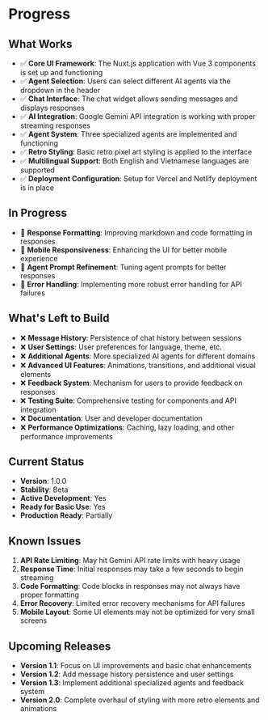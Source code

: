 # Progress

## What Works

- ✅ **Core UI Framework**: The Nuxt.js application with Vue 3 components is set up and functioning
- ✅ **Agent Selection**: Users can select different AI agents via the dropdown in the header
- ✅ **Chat Interface**: The chat widget allows sending messages and displays responses
- ✅ **AI Integration**: Google Gemini API integration is working with proper streaming responses
- ✅ **Agent System**: Three specialized agents are implemented and functioning
- ✅ **Retro Styling**: Basic retro pixel art styling is applied to the interface
- ✅ **Multilingual Support**: Both English and Vietnamese languages are supported
- ✅ **Deployment Configuration**: Setup for Vercel and Netlify deployment is in place

## In Progress

- 🔄 **Response Formatting**: Improving markdown and code formatting in responses
- 🔄 **Mobile Responsiveness**: Enhancing the UI for better mobile experience
- 🔄 **Agent Prompt Refinement**: Tuning agent prompts for better responses
- 🔄 **Error Handling**: Implementing more robust error handling for API failures

## What's Left to Build

- ❌ **Message History**: Persistence of chat history between sessions
- ❌ **User Settings**: User preferences for language, theme, etc.
- ❌ **Additional Agents**: More specialized AI agents for different domains
- ❌ **Advanced UI Features**: Animations, transitions, and additional visual elements
- ❌ **Feedback System**: Mechanism for users to provide feedback on responses
- ❌ **Testing Suite**: Comprehensive testing for components and API integration
- ❌ **Documentation**: User and developer documentation
- ❌ **Performance Optimizations**: Caching, lazy loading, and other performance improvements

## Current Status

- **Version**: 1.0.0
- **Stability**: Beta
- **Active Development**: Yes
- **Ready for Basic Use**: Yes
- **Production Ready**: Partially

## Known Issues

1. **API Rate Limiting**: May hit Gemini API rate limits with heavy usage
2. **Response Time**: Initial responses may take a few seconds to begin streaming
3. **Code Formatting**: Code blocks in responses may not always have proper formatting
4. **Error Recovery**: Limited error recovery mechanisms for API failures
5. **Mobile Layout**: Some UI elements may not be optimized for very small screens

## Upcoming Releases

- **Version 1.1**: Focus on UI improvements and basic chat enhancements
- **Version 1.2**: Add message history persistence and user settings
- **Version 1.3**: Implement additional specialized agents and feedback system
- **Version 2.0**: Complete overhaul of styling with more retro elements and animations
